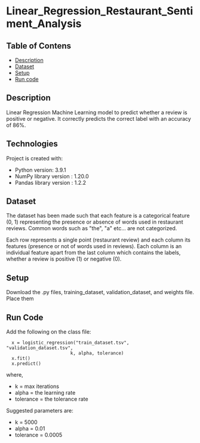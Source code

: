 # Linear_Regression_Restaurant_Sentiment_Analysis

## Table of Contens
* [Description](#description)
* [Dataset](#dataset)
* [Setup](#setup)
* [Run code](#run-code)

## Description
Linear Regression Machine Learning model to predict whether a review is positive or negative. It correctly predicts the correct label with an accuracy of 86%.

## Technologies
Project is created with:
* Python version: 3.9.1
* NumPy library version : 1.20.0
* Pandas library version : 1.2.2

## Dataset
The dataset has been made such that each feature is a categorical feature (0, 1) representing the presence or absence of words used in restaurant reviews. Common words such as "the", "a" etc... are not categorized.

Each row represents a single point (restaurant review) and each column its features (presence or not of words used in reviews). Each column is an individual feature apart from the last column which contains the labels, whether a review is positive (1) or negative (0).

## Setup
Download the .py files, training_dataset, validation_dataset, and weights file. Place them

## Run Code

Add the following on the class file:

```
  x = logistic_regression("train_dataset.tsv", "validation_dataset.tsv",
                        k, alpha, tolerance)
  x.fit()
  x.predict()
```
where,

* k = max iterations
* alpha = the learning rate
* tolerance = the tolerance rate
      
Suggested parameters are:
* k = 5000
* alpha = 0.01
* tolerance = 0.0005
